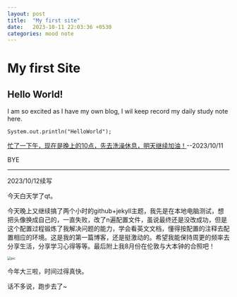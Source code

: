 ```yaml
---
layout: post
title:  "My first site"
date:   2023-10-11 22:03:36 +0530
categories: mood note
---
```


# My first Site

## Hello World!

I am so excited as I have my own blog, I wil keep record my daily study note here. 

`System.out.println("HelloWorld");`

<u>忙了一下午，现在是晚上的10点，先去洗澡休息，明天继续加油！</u>--2023/10/11

BYE

*****

2023/10/12续写

今天白天学了qt。

今天晚上又继续搞了两个小时的github+jekyll主题，我先是在本地电脑测试，想把头像换成自己的，一直失败，改了n遍配置文件，虽说最终还是没改成功，但是这个配置过程锻炼了我解决问题的能力，学会看英文文档，懂得按配置的注释去配置相应的环境。这是我的第一篇博客，还是挺激动的。希望我能保持周更的频率去分享生活，分享学习心得等等。最后附上我8月份在伦敦与大本钟的合照吧！

<img src="C:\Users\luobohong\Desktop\pic.jpg" alt="pic" style="zoom: 50%;" />

今年大三啦，时间过得真快。

话不多说，跑步去了~